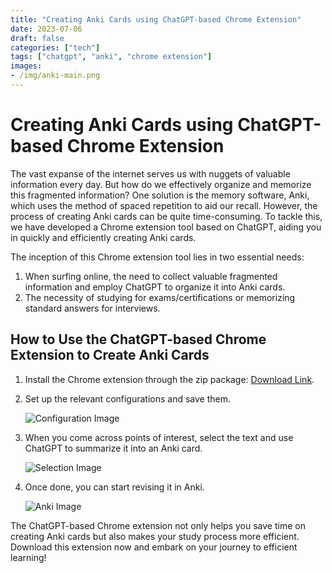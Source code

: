 ```yaml
---
title: "Creating Anki Cards using ChatGPT-based Chrome Extension"
date: 2023-07-06
draft: false
categories: ["tech"]
tags: ["chatgpt", "anki", "chrome extension"]
images:
- /img/anki-main.png
---
```


# Creating Anki Cards using ChatGPT-based Chrome Extension

The vast expanse of the internet serves us with nuggets of valuable information every day. But how do we effectively organize and memorize this fragmented information? One solution is the memory software, Anki, which uses the method of spaced repetition to aid our recall. However, the process of creating Anki cards can be quite time-consuming. To tackle this, we have developed a Chrome extension tool based on ChatGPT, aiding you in quickly and efficiently creating Anki cards.

The inception of this Chrome extension tool lies in two essential needs:

1. When surfing online, the need to collect valuable fragmented information and employ ChatGPT to organize it into Anki cards.
2. The necessity of studying for exams/certifications or memorizing standard answers for interviews.

## How to Use the ChatGPT-based Chrome Extension to Create Anki Cards

1. Install the Chrome extension through the zip package: [Download Link](https://github.com/mggger/chatgpt-anki-chrome-extension/files/11913090/v0.1.zip).

2. Set up the relevant configurations and save them.

   ![Configuration Image](/img/config.png)

3. When you come across points of interest, select the text and use ChatGPT to summarize it into an Anki card.

   ![Selection Image](/img/select.png)

4. Once done, you can start revising it in Anki.

   ![Anki Image](/img/anki.png)

The ChatGPT-based Chrome extension not only helps you save time on creating Anki cards but also makes your study process more efficient. Download this extension now and embark on your journey to efficient learning!
